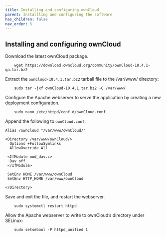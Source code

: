 ```yaml
---
title: Installing and configuring ownCloud
parent: Installling and configuring the software
has_children: false
nav_order: 5
---
```


## Installing and configuring ownCloud

Download the latest ownCloud package.

```shell
	wget https://download.owncloud.org/community/ownCloud-10.4.1-qa.tar.bz2
```

Extract the `ownCloud-10.4.1.tar.bz2` tarball file to the /var/www/ directory:

```shell
	sudo tar -jxf ownCloud-10.4.1.tar.bz2 -C /var/www/
```

Configure the Apache webserver to serve the application by creating a new deployment configuration. 

```shell
	sudo nano /etc/httpd/conf.d/ownCloud.conf
```

Append the following to `ownCloud.conf`:

```
Alias /ownCloud "/var/www/ownCloud/"

<Directory /var/www/ownCloud/>
  Options +FollowSymlinks
  AllowOverride All

 <IfModule mod_dav.c>
  Dav off
 </IfModule>

 SetEnv HOME /var/www/ownCloud
 SetEnv HTTP_HOME /var/www/ownCloud

</Directory>
```

Save and exit the file, and restart the webserver.

```shell
	sudo systemctl restart httpd
```

Allow the Apache webserver to write to ownCloud’s directory under SELinux:

```shell
	sudo setsebool -P httpd_unified 1
```